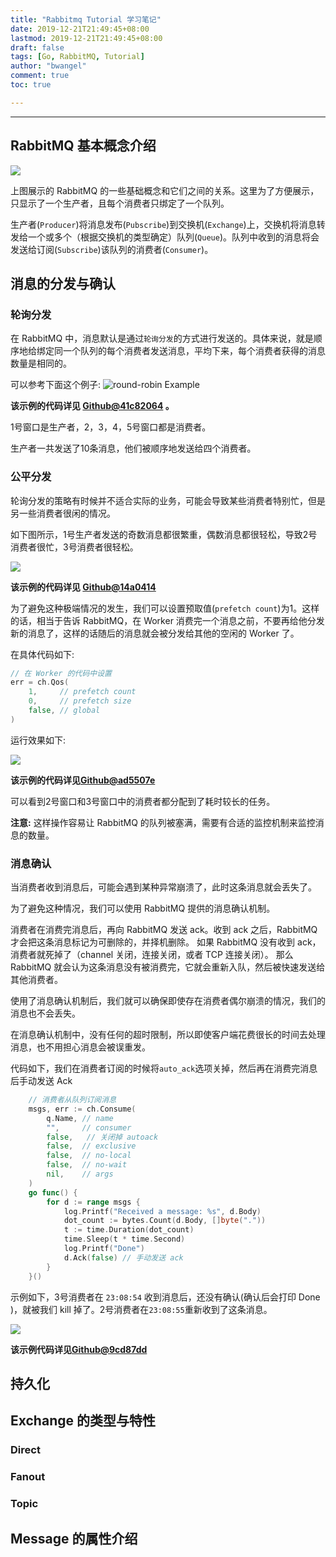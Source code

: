 ```yaml
---
title: "Rabbitmq Tutorial 学习笔记"
date: 2019-12-21T21:49:45+08:00
lastmod: 2019-12-21T21:49:45+08:00
draft: false
tags: [Go, RabbitMQ, Tutorial]
author: "bwangel"
comment: true
toc: true

---
```


<!--more-->
---

## RabbitMQ 基本概念介绍

![](https://passage-1253400711.cos-website.ap-beijing.myqcloud.com/2020-01-07-152647.jpg)

上图展示的 RabbitMQ 的一些基础概念和它们之间的关系。这里为了方便展示，只显示了一个生产者，且每个消费者只绑定了一个队列。

生产者(`Producer`)将消息发布(`Pubscribe`)到交换机(`Exchange`)上，交换机将消息转发给一个或多个（根据交换机的类型确定）队列(`Queue`)。队列中收到的消息将会发送给订阅(`Subscribe`)该队列的消费者(`Consumer`)。

## 消息的分发与确认

### 轮询分发

在 RabbitMQ 中，消息默认是通过`轮询分发`的方式进行发送的。具体来说，就是顺序地给绑定同一个队列的每个消费者发送消息，平均下来，每个消费者获得的消息数量是相同的。

可以参考下面这个例子:
![round-robin Example](https://passage-1253400711.cos-website.ap-beijing.myqcloud.com/2020-01-08-144228.png)

__该示例的代码详见 [Github@41c82064](https://github.com/bwangelme/RabbitMQDemo/tree/41c82064edbde8c3bf74c1474420da821f7ac6dc) 。__

1号窗口是生产者，2，3，4，5号窗口都是消费者。

生产者一共发送了10条消息，他们被顺序地发送给四个消费者。


### 公平分发

轮询分发的策略有时候并不适合实际的业务，可能会导致某些消费者特别忙，但是另一些消费者很闲的情况。

如下图所示，1号生产者发送的奇数消息都很繁重，偶数消息都很轻松，导致2号消费者很忙，3号消费者很轻松。

![](https://passage-1253400711.cos-website.ap-beijing.myqcloud.com/2020-01-08-145032.png)

__该示例的代码详见 [Github@14a0414](https://github.com/bwangelme/RabbitMQDemo/tree/14a0414)__

为了避免这种极端情况的发生，我们可以设置预取值(`prefetch count`)为1。这样的话，相当于告诉 RabbitMQ，在 Worker 消费完一个消息之前，不要再给他分发新的消息了，这样的话随后的消息就会被分发给其他的空闲的 Worker 了。

在具体代码如下:

```go
// 在 Worker 的代码中设置
err = ch.Qos(
    1,     // prefetch count
    0,     // prefetch size
    false, // global
)
```

运行效果如下:

![](https://passage-1253400711.cos-website.ap-beijing.myqcloud.com/2020-01-08-150016.png)

__该示例的代码详见[Github@ad5507e](https://github.com/bwangelme/RabbitMQDemo/tree/ad5507e)__

可以看到2号窗口和3号窗口中的消费者都分配到了耗时较长的任务。

__注意:__ 这样操作容易让 RabbitMQ 的队列被塞满，需要有合适的监控机制来监控消息的数量。

### 消息确认

当消费者收到消息后，可能会遇到某种异常崩溃了，此时这条消息就会丢失了。

为了避免这种情况，我们可以使用 RabbitMQ 提供的消息确认机制。

消费者在消费完消息后，再向 RabbitMQ 发送 ack。收到 ack 之后，RabbitMQ 才会把这条消息标记为可删除的，并择机删除。
如果 RabbitMQ 没有收到 ack，消费者就死掉了（channel 关闭，连接关闭，或者 TCP 连接关闭）。
那么 RabbitMQ 就会认为这条消息没有被消费完，它就会重新入队，然后被快速发送给其他消费者。

使用了消息确认机制后，我们就可以确保即使存在消费者偶尔崩溃的情况，我们的消息也不会丢失。

在消息确认机制中，没有任何的超时限制，所以即使客户端花费很长的时间去处理消息，也不用担心消息会被误重发。

代码如下，我们在消费者订阅的时候将`auto_ack`选项关掉，然后再在消费完消息后手动发送 Ack

```go
    // 消费者从队列订阅消息
    msgs, err := ch.Consume(
        q.Name, // name
        "",     // consumer
        false,   // 关闭掉 autoack
        false,  // exclusive
        false,  // no-local
        false,  // no-wait
        nil,    // args
    )
    go func() {
        for d := range msgs {
            log.Printf("Received a message: %s", d.Body)
            dot_count := bytes.Count(d.Body, []byte("."))
            t := time.Duration(dot_count)
            time.Sleep(t * time.Second)
            log.Printf("Done")
            d.Ack(false) // 手动发送 ack
        }
    }()
```

示例如下，3号消费者在 `23:08:54` 收到消息后，还没有确认(确认后会打印 Done )，就被我们 kill 掉了。2号消费者在`23:08:55`重新收到了这条消息。

![](https://passage-1253400711.cos-website.ap-beijing.myqcloud.com/2020-01-08-151127.png)

__该示例代码详见[Github@9cd87dd](https://github.com/bwangelme/RabbitMQDemo/tree/9cd87dd)__

## 持久化

## Exchange 的类型与特性

### Direct

### Fanout

### Topic

## Message 的属性介绍
